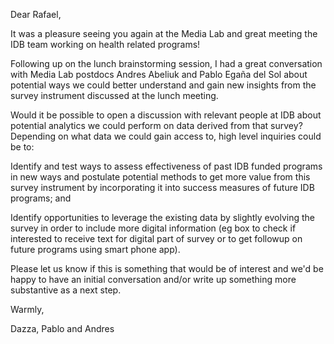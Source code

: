 Dear Rafael,

It was a pleasure seeing you again at the Media Lab and great meeting the IDB team working on health related programs!

Following up on the lunch brainstorming session, I had a great conversation with Media Lab  postdocs  Andres Abeliuk and Pablo Egaña del Sol about potential ways we could better understand and gain new insights from the survey instrument discussed at the lunch meeting.

Would it be possible to open a discussion with relevant people at IDB about potential analytics we could perform on data derived from that survey? Depending on what data we could gain access to, high level inquiries could be to:

Identify and test ways to assess effectiveness of past IDB funded programs in new ways and postulate potential methods to get more value from this survey instrument by incorporating it into success measures of future IDB programs; and

Identify opportunities to leverage the existing data by slightly evolving the survey in order to include more digital information (eg box to check if interested to receive text for digital part of survey or to get followup on future programs using smart phone app).

Please let us know if this is something that would be of interest and we'd be happy to have an initial conversation and/or write up something more substantive as a next step.

Warmly,

Dazza, Pablo and Andres

